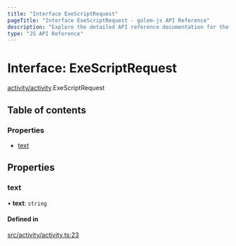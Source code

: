 ```yaml
---
title: "Interface ExeScriptRequest"
pageTitle: "Interface ExeScriptRequest - golem-js API Reference"
description: "Explore the detailed API reference documentation for the Interface ExeScriptRequest within the golem-js SDK for the Golem Network."
type: "JS API Reference"
---
```

# Interface: ExeScriptRequest

[activity/activity](../modules/activity_activity).ExeScriptRequest

## Table of contents

### Properties

- [text](activity_activity.ExeScriptRequest#text)

## Properties

### text

• **text**: `string`

#### Defined in

[src/activity/activity.ts:23](https://github.com/golemfactory/golem-js/blob/7cee55b/src/activity/activity.ts#L23)
